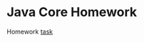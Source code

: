 # Java Core Homework

Homework [task](https://github.com/netology-code/jd-homeworks/blob/master/http/task1/README.md)


